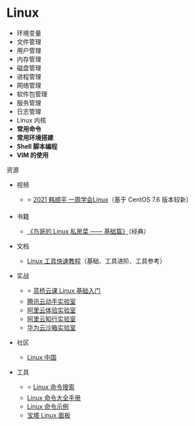 # Linux

- 环境变量
- 文件管理
- 用户管理
- 内存管理
- 磁盘管理
- 进程管理
- 网络管理
- 软件包管理
- 服务管理
- 日志管理
- Linux 内核
- **常用命令**
- **常用环境搭建**
- **Shell 脚本编程**
- **VIM 的使用**

资源

- 视频
    - ⭐ [2021 韩顺平 一周学会Linux](https://www.bilibili.com/video/BV1Sv411r7vd)（基于 CentOS 7.6 版本较新）
- 书籍
    - [《鸟哥的 Linux 私房菜 —— 基础篇》](http://cn.linux.vbird.org/linux_basic/linux_basic.php)（经典）

- 文档
    - [Linux 工具快速教程](https://linuxtools-rst.readthedocs.io)（基础、工具进阶、工具参考）

- 实战
    - ⭐ [蓝桥云课 Linux 基础入门](https://www.lanqiao.cn/courses/1)
    - [腾讯云动手实验室](https://cloud.tencent.com/developer/labs)
    - [阿里云体验实验室](https://developer.aliyun.com/adc/labs/)
    - [阿里云知行实验室](https://start.aliyun.com/)
    - [华为云沙箱实验室](https://lab.huaweicloud.com/)
- 社区
    - [Linux 中国](https://linux.cn/)
- 工具
    - ⭐ [Linux 命令搜索](https://wangchujiang.com/linux-command)
    - [Linux 命令大全手册](https://www.linuxcool.com/)
    - [Linux 命令示例](http://linux-commands-examples.com/)
    - [宝塔 Linux 面板](https://www.bt.cn/)